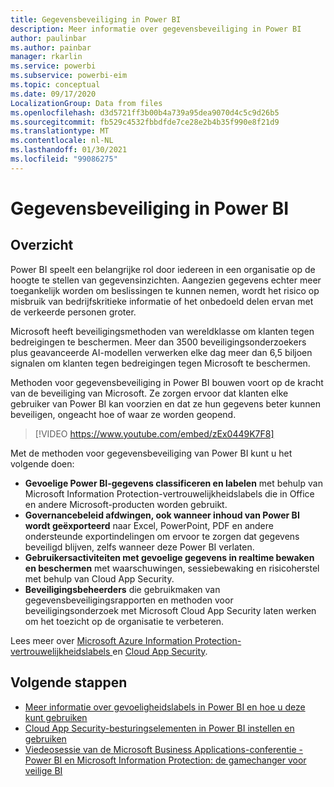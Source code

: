 ```yaml
---
title: Gegevensbeveiliging in Power BI
description: Meer informatie over gegevensbeveiliging in Power BI
author: paulinbar
ms.author: painbar
manager: rkarlin
ms.service: powerbi
ms.subservice: powerbi-eim
ms.topic: conceptual
ms.date: 09/17/2020
LocalizationGroup: Data from files
ms.openlocfilehash: d3d5721ff3b00b4a739a95dea9070d4c5c9d26b5
ms.sourcegitcommit: fb529c4532fbbdfde7ce28e2b4b35f990e8f21d9
ms.translationtype: MT
ms.contentlocale: nl-NL
ms.lasthandoff: 01/30/2021
ms.locfileid: "99086275"
---
```

# <a name="data-protection-in-power-bi"></a>Gegevensbeveiliging in Power BI

## <a name="overview"></a>Overzicht

Power BI speelt een belangrijke rol door iedereen in een organisatie op de hoogte te stellen van gegevensinzichten. Aangezien gegevens echter meer toegankelijk worden om beslissingen te kunnen nemen, wordt het risico op misbruik van bedrijfskritieke informatie of het onbedoeld delen ervan met de verkeerde personen groter.

Microsoft heeft beveiligingsmethoden van wereldklasse om klanten tegen bedreigingen te beschermen. Meer dan 3500 beveiligingsonderzoekers plus geavanceerde AI-modellen verwerken elke dag meer dan 6,5 biljoen signalen om klanten tegen bedreigingen tegen Microsoft te beschermen.

Methoden voor gegevensbeveiliging in Power BI bouwen voort op de kracht van de beveiliging van Microsoft. Ze zorgen ervoor dat klanten elke gebruiker van Power BI kan voorzien en dat ze hun gegevens beter kunnen beveiligen, ongeacht hoe of waar ze worden geopend.


>[!VIDEO https://www.youtube.com/embed/zEx0449K7F8]

Met de methoden voor gegevensbeveiliging van Power BI kunt u het volgende doen:

* **Gevoelige Power BI-gegevens classificeren en labelen** met behulp van Microsoft Information Protection-vertrouwelijkheidslabels die in Office en andere Microsoft-producten worden gebruikt.  
* **Governancebeleid afdwingen, ook wanneer inhoud van Power BI wordt geëxporteerd** naar Excel, PowerPoint, PDF en andere ondersteunde exportindelingen om ervoor te zorgen dat gegevens beveiligd blijven, zelfs wanneer deze Power BI verlaten.
* **Gebruikersactiviteiten met gevoelige gegevens in realtime bewaken en beschermen** met waarschuwingen, sessiebewaking en risicoherstel met behulp van Cloud App Security.
* **Beveiligingsbeheerders** die gebruikmaken van gegevensbeveiligingsrapporten en methoden voor beveiligingsonderzoek met Microsoft Cloud App Security laten werken om het toezicht op de organisatie te verbeteren.

Lees meer over [Microsoft Azure Information Protection-vertrouwelijkheidslabels ](/microsoft-365/compliance/sensitivity-labels) en [Cloud App Security](/cloud-app-security/what-is-cloud-app-security).


## <a name="next-steps"></a>Volgende stappen

* [Meer informatie over gevoeligheidslabels in Power BI en hoe u deze kunt gebruiken](service-security-sensitivity-label-overview.md)
* [Cloud App Security-besturingselementen in Power BI instellen en gebruiken](service-security-using-microsoft-cloud-app-security-controls.md)
* [Viedeosessie van de Microsoft Business Applications-conferentie - Power BI en Microsoft Information Protection: de gamechanger voor veilige BI](https://mymbas.microsoft.com/sessions/f30c8368-6590-4be3-80d4-2bc677f596a4?source=sessions)